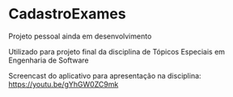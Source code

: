 # CadastroExames
Projeto pessoal ainda em desenvolvimento

Utilizado para projeto final da disciplina de Tópicos Especiais em Engenharia de Software

Screencast do aplicativo para apresentação na disciplina: https://youtu.be/gYhGW0ZC9mk
